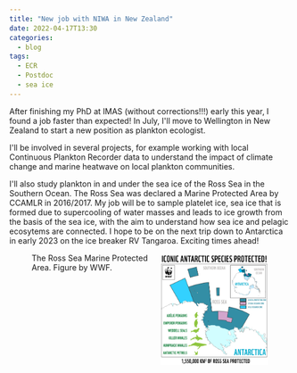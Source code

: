 ```yaml
---
title: "New job with NIWA in New Zealand"
date: 2022-04-17T13:30
categories:
  - blog
tags:
  - ECR
  - Postdoc
  - sea ice
---
```


After finishing my PhD at IMAS (without corrections!!!) early this year, I found a job faster than expected! In July, I'll move to Wellington in New Zealand to start a new position as plankton ecologist. 

I'll be involved in several projects, for example working with local Continuous Plankton Recorder data to understand the impact of climate change and marine heatwave on local plankton communities. 

I'll also study plankton in and under the sea ice of the Ross Sea in the Southern Ocean. The Ross Sea was declared a Marine Protected Area by CCAMLR in 2016/2017. 
My job will be to sample platelet ice, sea ice that is formed due to supercooling of water masses and leads to ice growth from the basis of the sea ice, with the aim to understand how sea ice and pelagic ecosytems are connected.
I hope to be on the next trip down to Antarctica in early 2023 on the ice breaker RV Tangaroa. Exciting times ahead!

<figure>
   <img src="/assets/images/rosssea_iconic_species_protected.png" style="float: right;" height = "200" alt="">
   <figcaption> The Ross Sea Marine Protected Area. Figure by WWF. </figcaption>
</figure>
